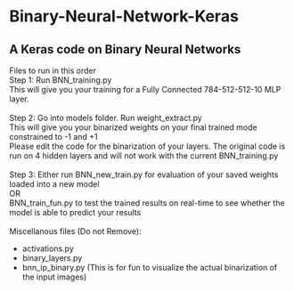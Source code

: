 # Binary-Neural-Network-Keras
## A Keras code on Binary Neural Networks
Files to run in this order<br/>
Step 1: Run BNN_training.py<br/>
This will give you your training for a Fully Connected 784-512-512-10 MLP layer.<br/>
<br/>
Step 2: Go into models folder. Run weight_extract.py<br/>
This will give you your binarized weights on your final trained mode constrained to -1 and +1 <br/>
Please edit the code for the binarization of your layers. The original code is run on 4 hidden layers and will not work with the current BNN_training.py<br/>
<br/>
Step 3: Either run BNN_new_train.py for evaluation of your saved weights loaded into a new model<br/>
OR<br/>
BNN_train_fun.py to test the trained results on real-time to see whether the model is able to predict your results<br/>
<br/>
Miscellanous files (Do not Remove):<br/>
- activations.py
- binary_layers.py
- bnn_ip_binary.py (This is for fun to visualize the actual binarization of the input images)
